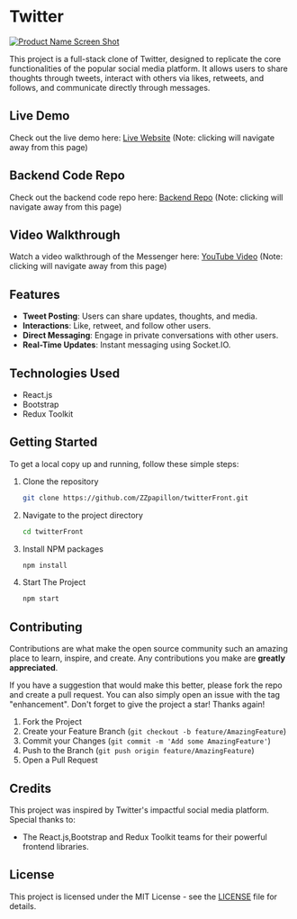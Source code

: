 # Twitter
[![Product Name Screen Shot](https://img.youtube.com/vi/kDngPhT2O84/0.jpg)](https://www.youtube.com/watch?v=kDngPhT2O84)

This project is a full-stack clone of Twitter, designed to replicate the core functionalities of the popular social media platform. It allows users to share thoughts through tweets, interact with others via likes, retweets, and follows, and communicate directly through messages.


## Live Demo

Check out the live demo here: [Live Website](https://stalwart-crostata-5ad996.netlify.app/) (Note: clicking will navigate away from this page)

## Backend Code Repo

Check out the backend code repo here: [Backend Repo](https://github.com/ZZpapillon/twitterNode) (Note: clicking will navigate away from this page)

## Video Walkthrough

Watch a video walkthrough of the Messenger here: [YouTube Video](https://www.youtube.com/watch?v=kDngPhT2O84) (Note: clicking will navigate away from this page)

## Features
- **Tweet Posting**: Users can share updates, thoughts, and media.
- **Interactions**: Like, retweet, and follow other users.
- **Direct Messaging**: Engage in private conversations with other users.
- **Real-Time Updates**: Instant messaging using Socket.IO.

## Technologies Used
- React.js
- Bootstrap
- Redux Toolkit
## Getting Started
To get a local copy up and running, follow these simple steps:

1. Clone the repository
   ```sh
   git clone https://github.com/ZZpapillon/twitterFront.git
   ```
2. Navigate to the project directory
   ```sh
   cd twitterFront
   ```
3. Install NPM packages
   ```sh
   npm install
   ```
4. Start The Project
   ```sh
   npm start
   ```

## Contributing

Contributions are what make the open source community such an amazing place to learn, inspire, and create. Any contributions you make are **greatly appreciated**.

If you have a suggestion that would make this better, please fork the repo and create a pull request. You can also simply open an issue with the tag "enhancement".
Don't forget to give the project a star! Thanks again!

1. Fork the Project
2. Create your Feature Branch (`git checkout -b feature/AmazingFeature`)
3. Commit your Changes (`git commit -m 'Add some AmazingFeature'`)
4. Push to the Branch (`git push origin feature/AmazingFeature`)
5. Open a Pull Request

## Credits
This project was inspired by Twitter's impactful social media platform. Special thanks to:
- The React.js,Bootstrap and Redux Toolkit teams for their powerful frontend libraries.

## License

This project is licensed under the MIT License - see the [LICENSE](License.txt) file for details.
